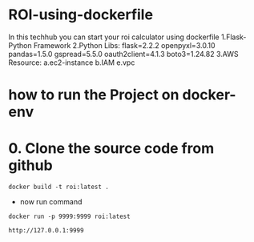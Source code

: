 # ROI-using-dockerfile
In this techhub you can start your roi calculator using dockerfile
1.Flask-Python Framework
2.Python Libs:
    flask=2.2.2
    openpyxl=3.0.10
    pandas=1.5.0
    gspread=5.5.0
    oauth2client=4.1.3
boto3=1.24.82
3.AWS Resource:
    a.ec2-instance
    b.IAM
    e.vpc
# how to run the Project on docker-env

# 0. Clone the source code from github

```
docker build -t roi:latest . 
```
* now run command

```
docker run -p 9999:9999 roi:latest

```
```
http://127.0.0.1:9999
```
